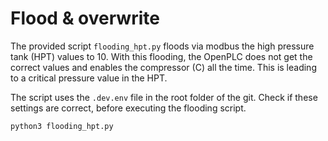 # Flood & overwrite
The provided script `flooding_hpt.py` floods via modbus the high pressure tank (HPT) values to 10.
With this flooding, the OpenPLC does not get the correct values and enables the compressor (C) all the time.
This is leading to a critical pressure value in the HPT.

The script uses the `.dev.env` file in the root folder of the git.
Check if these settings are correct, before executing the flooding script.

```sh
python3 flooding_hpt.py
```